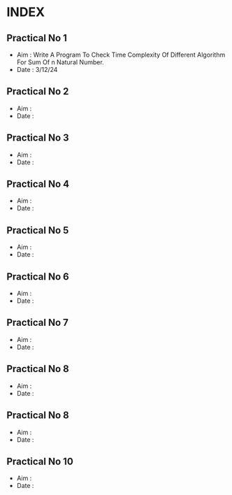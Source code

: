 # INDEX

## Practical No 1
- Aim : Write A Program To Check Time Complexity Of Different Algorithm For Sum Of n Natural Number.
- Date : 3/12/24

## Practical No 2
- Aim :
- Date :

## Practical No 3
- Aim :
- Date :

## Practical No 4
- Aim :
- Date :

## Practical No 5
- Aim :
- Date :

## Practical No 6
- Aim :
- Date :

## Practical No 7
- Aim :
- Date :

## Practical No 8
- Aim :
- Date :

## Practical No 8
- Aim :
- Date :

## Practical No 10
- Aim :
- Date :


